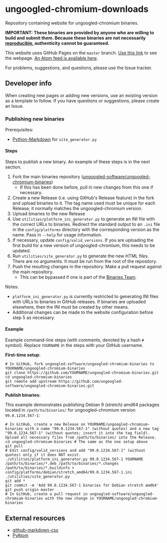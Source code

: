 # ungoogled-chromium-downloads

Repository containing website for ungoogled-chromium binaries.

**IMPORTANT: These binaries are provided by anyone who are willing to build and submit them. Because these binaries are not necessarily [reproducible](https://reproducible-builds.org/), authenticity cannot be guaranteed.**

This website uses GitHub Pages on the `master` branch. [Use this link](//ungoogled-software.github.io/ungoogled-chromium-binaries/) to see the webpage. [An Atom feed is available here](//raw.githubusercontent.com/ungoogled-software/ungoogled-chromium-binaries/master/feed.xml).

For problems, suggestions, and questions, please use the Issue tracker.

## Developer info

When creating new pages or adding new versions, use an existing version as a template to follow. If you have questions or suggestions, please create an Issue.

### Publishing new binaries

Prerequisites:
* [Python-Markdown](//github.com/waylan/Python-Markdown) for `site_generator.py`

#### Steps

Steps to publish a new binary. An example of these steps is in the next section.

1. Fork the main binaries repository ([ungoogled-software/ungoogled-chromium-binaries](//github.com/ungoogled-software/ungoogled-chromium-binaries))
    * If this has been done before, pull in new changes from this one if necessary.
2. Create a new Release (i.e. using GitHub's Release feature) in the fork and upload binaries to it. The tag name used must be unique for each Release; it normally matches the ungoogled-chromium version.
3. Upload binaries to the new Release
4. Use `utilities/platform_ini_generator.py` to generate an INI file with the correct URLs to binaries. Redirect the standard output to an `.ini` file in the `config/platforms` directory with the corresponding version as the name. Pass in `--help` for usage information.
5. If necessary, update `config/valid_versions`. If you are uploading the first build for a new version of ungoogled-chromium, this needs to be updated.
6. Run `utilities/site_generator.py` to generate the new HTML files. There are no arguments. It must be run from the root of the repository.
7. Push the resulting changes in the repository. Make a pull request against the main repository.
    * This can be bypassed if one is part of the [Binaries Team](//github.com/orgs/ungoogled-software/teams/binaries-team).

Notes:

* `platform_ini_generator.py` is currently restricted to generating INI files with URLs to binaries in GitHub releases. If binaries are uploaded elsewhere, then the INI must be created by other means.
* Additional changes can be made to the website configuration before step 5 as necessary.

#### Example

Example command-line steps (with comments, denoted by a hash `#` symbol). Replace `YOURNAME` in the steps with your GitHub username.

**First-time setup**:

```
# In GitHub, fork ungoogled-software/ungoogled-chromium-binaries to YOURNAME/ungoogled-chromium-binaries
git clone https://github.com/YOURNAME/ungoogled-chromium-binaries.git
cd ungoogled-chromium-binaries
git remote add upstream https://github.com/ungoogled-software/ungoogled-chromium-binaries.git
```

**Publish binaries**:

This example demonstrates publishing Debian 9 (stretch) amd64 packages located in `/path/to/binaries/` for ungoogled-chromium version `99.0.1234.567-1`:

```
# In GitHub, create a new Release on YOURNAME/ungoogled-chromium-binaries with a name "99.0.1234.567-1" (without quotes) and a new tag "99.0.1234.567-1" (without quotes; insert it into the tag field). Upload all necessary files from /path/to/binaries/ into the Release.
cd ungoogled-chromium-binaries # The same as the one setup above
git pull
# Edit config/valid_versions and add "99.0.1234.567-1" (without quotes) only if it does NOT exist.
./utilities/platform_ini_generator.py 99.0.1234.567-1 YOURNAME /path/to/binaries/*.deb /path/to/binaries/*.changes /path/to/binaries/*.buildinfo > config/platforms/debian/stretch_amd64/99.0.1234.567-1.ini
./utilities/site_generator.py
git add *
git commit -m 'Add 99.0.1234.567-1 binaries for Debian stretch amd64'
git push origin master
# In GitHub, create a pull request in ungoogled-software/ungoogled-chromium-binaries with the new change in YOURNAME/ungoogled-chromium-binaries
```

## External resources

* [github-markdown-css](//github.com/sindresorhus/github-markdown-css)
* [PyAtom](//github.com/sramana/pyatom)
